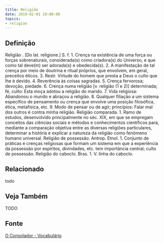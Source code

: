 ```yaml
---
title: Religião
date: 2019-02-01 19:00:00
topics:
- religiao
---
```


## Definição
Religião . [Do lat. religione.] S. f. 1. Crença na existência de uma força ou
forças sobrenaturais, considerada(s) como criadora(s) do Universo, e que como
tal deve(m) ser adorada(s) e obedecida(s). 2. A manifestação de tal crença por
meio de doutrina e ritual próprios, que envolvem, em geral, preceitos éticos.
3. Restr. Virtude do homem que presta a Deus o culto que lhe é devido. 4.
Reverência às coisas sagradas. 5. Crença fervorosa; devoção, piedade. 6. Crença
numa religião [v. religião (1 e 2)] determinada; fé, culto: Esta moça adotou a
religião do marido. 7. Vida religiosa: Abandonou o mundo e abraçou a religião.
8. Qualquer filiação a um sistema específico de pensamento ou crença que
envolve uma posição filosófica, ética, metafísica, etc. 9. Modo de pensar ou de
agir; princípios: Falar mal dos outros é contra minha religião. Religião
comparada. 1. Ramo de estudos, desenvolvido principalmente no séc. XIX, em que
se empregam conceitos das ciências sociais e métodos e conhecimentos
científicos para, mediante a comparação objetiva entre as diversas religiões
particulares, determinar a história e explicar a natureza da religião como
fenômeno humano universal. Religião de possessão. Antrop. Etnol. 1. Conjunto de
práticas e crenças religiosas que formam um sistema em que a experiência da
possessão por espíritos, divindades, etc. tem importância central; culto de
possessão. Religião do caboclo. Bras. 1. V. linha do caboclo. 

## Relacionado
todo

## Veja Também
TODO

## Fonte
[O Consolador - Vocabulário](http://www.oconsolador.com.br/linkfixo/vocabulario/principal.html)
